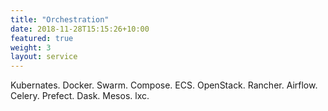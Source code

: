 ```yaml
---
title: "Orchestration"
date: 2018-11-28T15:15:26+10:00
featured: true
weight: 3
layout: service
---
```


Kubernates. Docker. Swarm. Compose. ECS. OpenStack. Rancher. Airflow. Celery. Prefect. Dask. Mesos. lxc.